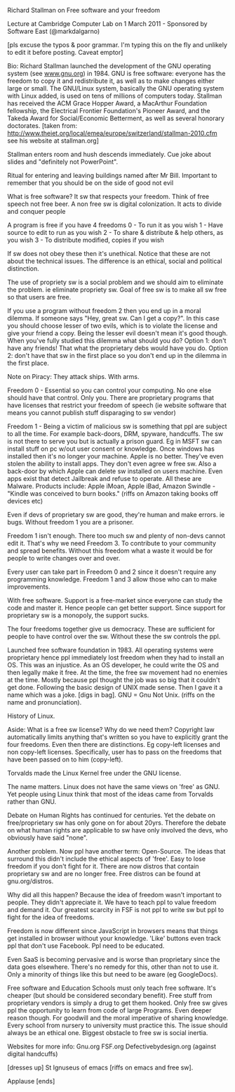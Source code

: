 Richard Stallman on Free software and your freedom

Lecture at Cambridge Computer Lab on 1 March 2011 - Sponsored by Software East (@markdalgarno)

[pls excuse the typos & poor grammar. I'm typing this on the fly and unlikely to edit it before posting. Caveat emptor]

Bio: Richard Stallman launched the development of the GNU operating system (see www.gnu.org) in 1984. GNU is free software: everyone has the freedom to copy it and redistribute it, as well as to make changes either large or small. The GNU/Linux system, basically the GNU operating system with Linux added, is used on tens of millions of computers today. Stallman has received the ACM Grace Hopper Award, a MacArthur Foundation fellowship, the Electrical Frontier Foundation's Pioneer Award, and the Takeda Award for Social/Economic Betterment, as well as several honorary doctorates. [taken from: http://www.theiet.org/local/emea/europe/switzerland/stallman-2010.cfm see his website at stallman.org]

Stallman enters room and hush descends immediately. Cue joke about slides and "definitely not PowerPoint".

Ritual for entering and leaving buildings named after Mr Bill. Important to remember that you should be on the side of good not evil

What is free software? It sw that respects your freedom. Think of free speech not free beer. A non free sw is digital colonization. It acts to divide and conquer people

A program is free if you have 4 freedoms
0 - To run it as you wish
1 - Have source to edit to run as you wish
2 - To share & distribute & help others, as you wish
3 - To distribute modified, copies if you wish

If sw does not obey these then it's unethical. Notice that these are not about the technical issues. The difference is an ethical, social and political distinction. 

The use of propriety sw is a social problem and we should aim to eliminate the problem. ie eliminate propriety sw. Goal of free sw is to make all sw free so that users are free. 

If you use a program without freedom 2 then you end up in a moral dilemma. If someone says "Hey, great sw. Can I get a copy?". In this case you should choose lesser of two evils, which is to violate the license and give your friend a copy. Being the lesser evil doesn't mean it's good though. When you've fully studied this dilemma what should you do? Option 1: don't have any friends! That what the proprietary debs would have you do. Option 2: don't have that sw in the first place so you don't end up in the dilemma in the first place. 

Note on Piracy: They attack ships. With arms. 

Freedom 0 - Essential so you can control your computing. No one else should have that control. Only you. There are proprietary programs that have licenses that restrict your freedom of speech (ie website software that means you cannot publish stuff disparaging to sw vendor)

Freedom 1 - Being a victim of malicious sw is something that ppl are subject to all the time. For example back-doors, DRM, spyware, handcuffs. The sw is not there to serve you but is actually a prison guard. Eg in MSFT sw can install stuff on pc w/out user consent or knowledge. Once windows has installed then it's no longer your machine. Apple is no better. They've even stolen the ability to install apps. They don't even agree w free sw. Also a back-door by which Apple can delete sw installed on users machine. Even apps exist that detect Jailbreak and refuse to operate. All these are Malware. 
Products include: Apple iMoan, Apple iBad, Amazon Swindle - "Kindle was conceived to burn books." (riffs on Amazon taking books off devices etc)

Even if devs of proprietary sw are good, they're human and make errors. ie bugs. Without freedom 1 you are a prisoner. 

Freedom 1 isn't enough. There too much sw and plenty of non-devs cannot edit it. That's why we need Freedom 3. To contribute to your community and spread benefits. Without this freedom what a waste it would be for people to write changes over and over. 

Every user can take part in Freedom 0 and 2 since it doesn't require any programming knowledge. Freedom 1 and 3 allow those who can to make improvements. 

With free software. Support is a free-market since everyone can study the code and master it. Hence people can get better support. Since support for proprietary sw is a monopoly, the support sucks.

The four freedoms together give us democracy. These are sufficient for people to have control over the sw. Without these the sw controls the ppl. 

Launched free software foundation in 1983. All operating systems were proprietary hence ppl immediately lost freedom when they had to install an OS. This was an injustice. As an OS developer, he could write the OS and then legally make it free. At the time, the free sw movement had no enemies at the time. Mostly because ppl thought the job was so big that it couldn't get done. Following the basic design of UNIX made sense. Then I gave it a name which was a joke. [digs in bag]. GNU = Gnu Not Unix. (riffs on the name and pronunciation). 

History of Linux. 

Aside: What is a free sw license? Why do we need them?
Copyright law automatically limits anything that's written so you have to explicitly grant the four freedoms. Even then there are distinctions. Eg copy-left licenses and non copy-left licenses. Specifically, user has to pass on the freedoms that have been passed on to him (copy-left). 

Torvalds made the Linux Kernel free under the GNU license.

The name matters. Linux does not have the same views on 'free' as GNU. Yet people using Linux think that most of the ideas came from Torvalds rather than GNU. 

Debate on Human Rights has continued for centuries. Yet the debate on free/proprietary sw has only gone on for about 20yrs. Therefore the debate on what human rights are applicable to sw have only involved the devs, who obviously have said "none". 

Another problem. Now ppl have another term: Open-Source. The ideas that surround this didn't include the ethical aspects of 'free'. Easy to lose freedom if you don't fight for it. There are now distros that contain proprietary sw and are no longer free. Free distros can be found at gnu.org/distros. 

Why did all this happen?
Because the idea of freedom wasn't important to people. They didn't appreciate it. We have to teach ppl to value freedom and demand it. Our greatest scarcity in FSF is not ppl to write sw but ppl to fight for the idea of freedoms. 

Freedom is now different since JavaScript in browsers means that things get installed in browser without your knowledge. 'Like' buttons even track ppl that don't use Facebook. Ppl need to be educated. 

Even SaaS is becoming pervasive and is worse than proprietary since the data goes elsewhere. There's no remedy for this, other than not to use it. Only a minority of things like this but need to be aware (eg GoogleDocs). 

Free software and Education
Schools must only teach free software. It's cheaper (but should be considered secondary benefit). Free stuff from proprietary vendors is simply a drug to get them hooked. Only free sw gives ppl the opportunity to learn from code of large Programs. Even deeper reason though. For goodwill and the moral imperative of sharing knowledge. Every school from nursery to university must practice this. The issue should always be an ethical one. Biggest obstacle to free sw is social inertia. 

Websites for more info:
Gnu.org
FSF.org
Defectivebydesign.org (against digital handcuffs)

[dresses up] St Ignuseus of emacs [riffs on emacs and free sw].

Applause
[ends]